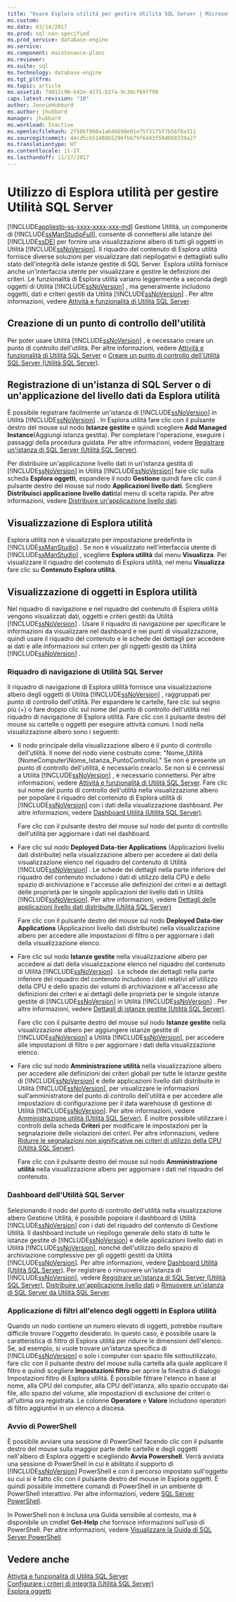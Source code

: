```yaml
---
title: "Usare Esplora utilità per gestire Utilità SQL Server | Microsoft Docs"
ms.custom: 
ms.date: 03/14/2017
ms.prod: sql-non-specified
ms.prod_service: database-engine
ms.service: 
ms.component: maintenance-plans
ms.reviewer: 
ms.suite: sql
ms.technology: database-engine
ms.tgt_pltfrm: 
ms.topic: article
ms.assetid: 74012c90-b42e-4171-b27a-9c30cf69ff98
caps.latest.revision: "10"
author: JennieHubbard
ms.author: jhubbard
manager: jhubbard
ms.workload: Inactive
ms.openlocfilehash: 2f586f008a1a646698e01e75f3175f7b56f8a311
ms.sourcegitcommit: 44cd5c651488b5296fb679f6d43f50d068339a27
ms.translationtype: HT
ms.contentlocale: it-IT
ms.lasthandoff: 11/17/2017
---
```

# <a name="use-utility-explorer-to-manage-the-sql-server-utility"></a>Utilizzo di Esplora utilità per gestire Utilità SQL Server
[!INCLUDE[appliesto-ss-xxxx-xxxx-xxx-md](../../includes/appliesto-ss-xxxx-xxxx-xxx-md.md)] Gestione Utilità, un componente di [!INCLUDE[ssManStudioFull](../../includes/ssmanstudiofull-md.md)], consente di connettersi alle istanze del [!INCLUDE[ssDE](../../includes/ssde-md.md)] per fornire una visualizzazione albero di tutti gli oggetti in Utilità [!INCLUDE[ssNoVersion](../../includes/ssnoversion-md.md)]. Il riquadro del contenuto di Esplora utilità fornisce diverse soluzioni per visualizzare dati riepilogativi e dettagliati sullo stato dell'integrità delle istanze gestite di SQL Server. Esplora utilità fornisce anche un'interfaccia utente per visualizzare e gestire le definizioni dei criteri. Le funzionalità di Esplora utilità variano leggermente a seconda degli oggetti di Utilità [!INCLUDE[ssNoVersion](../../includes/ssnoversion-md.md)] , ma generalmente includono oggetti, dati e criteri gestiti da Utilità [!INCLUDE[ssNoVersion](../../includes/ssnoversion-md.md)] . Per altre informazioni, vedere [Attività e funzionalità di Utilità SQL Server](../../relational-databases/manage/sql-server-utility-features-and-tasks.md).  
  
## <a name="create-utility-control-point"></a>Creazione di un punto di controllo dell'utilità  
 Per poter usare Utilità [!INCLUDE[ssNoVersion](../../includes/ssnoversion-md.md)] , è necessario creare un punto di controllo dell'utilità. Per altre informazioni, vedere [Attività e funzionalità di Utilità SQL Server](../../relational-databases/manage/sql-server-utility-features-and-tasks.md) o [Creare un punto di controllo dell'Utilità SQL Server &#40;Utilità SQL Server&#41;](../../relational-databases/manage/create-a-sql-server-utility-control-point-sql-server-utility.md).  
  
## <a name="enroll-an-instance-of-sql-server-or-a-data-tier-application-from-utility-explorer"></a>Registrazione di un'istanza di SQL Server o di un'applicazione del livello dati da Esplora utilità  
 È possibile registrare facilmente un'istanza di [!INCLUDE[ssNoVersion](../../includes/ssnoversion-md.md)] in Utilità [!INCLUDE[ssNoVersion](../../includes/ssnoversion-md.md)] . In Esplora utilità fare clic con il pulsante destro del mouse sul nodo **Istanze gestite** e quindi scegliere **Add Managed Instance**(Aggiungi istanza gestita). Per completare l'operazione, eseguire i passaggi della procedura guidata. Per altre informazioni, vedere [Registrare un'istanza di SQL Server &#40;Utilità SQL Server&#41;](../../relational-databases/manage/enroll-an-instance-of-sql-server-sql-server-utility.md).  
  
 Per distribuire un'applicazione livello dati in un'istanza gestita di [!INCLUDE[ssNoVersion](../../includes/ssnoversion-md.md)] in Utilità [!INCLUDE[ssNoVersion](../../includes/ssnoversion-md.md)] fare clic sulla scheda **Esplora oggetti**, espandere il nodo **Gestione** quindi fare clic con il pulsante destro del mouse sul nodo **Applicazioni livello dati**. Scegliere **Distribuisci applicazione livello dati**dal menu di scelta rapida. Per altre informazioni, vedere [Distribuire un'applicazione livello dati](../../relational-databases/data-tier-applications/deploy-a-data-tier-application.md).  
  
## <a name="viewing-utility-explorer"></a>Visualizzazione di Esplora utilità  
 Esplora utilità non è visualizzato per impostazione predefinita in [!INCLUDE[ssManStudio](../../includes/ssmanstudio-md.md)] . Se non è visualizzato nell'interfaccia utente di [!INCLUDE[ssManStudio](../../includes/ssmanstudio-md.md)] , scegliere **Esplora utilità** dal menu **Visualizza**. Per visualizzare il riquadro del contenuto di Esplora utilità, nel menu **Visualizza** fare clic su **Contenuto Esplora utilità**.  
  
## <a name="viewing-objects-in-utility-explorer"></a>Visualizzazione di oggetti in Esplora utilità  
 Nel riquadro di navigazione e nel riquadro del contenuto di Esplora utilità vengono visualizzati dati, oggetti e criteri gestiti da Utilità [!INCLUDE[ssNoVersion](../../includes/ssnoversion-md.md)] . Usare il riquadro di navigazione per specificare le informazioni da visualizzare nel dashboard e nei punti di visualizzazione, quindi usare il riquadro del contenuto e le schede dei dettagli per accedere ai dati e alle informazioni sui criteri per gli oggetti gestiti da Utilità [!INCLUDE[ssNoVersion](../../includes/ssnoversion-md.md)] .  
  
### <a name="sql-server-utility-navigation-pane"></a>Riquadro di navigazione di Utilità SQL Server  
 Il riquadro di navigazione di Esplora utilità fornisce una visualizzazione albero degli oggetti di Utilità [!INCLUDE[ssNoVersion](../../includes/ssnoversion-md.md)] , raggruppati per punto di controllo dell'utilità. Per espandere le cartelle, fare clic sul segno più (+) o fare doppio clic sul nome del punto di controllo dell'utilità nel riquadro di navigazione di Esplora utilità. Fare clic con il pulsante destro del mouse su cartelle o oggetti per eseguire attività comuni. I nodi nella visualizzazione albero sono i seguenti:  
  
-   Il nodo principale della visualizzazione albero è il punto di controllo dell'utilità. Il nome del nodo viene costruito come: "Nome_Utilità (NomeComputer\Nome_Istanza_PuntoControllo)." Se non è presente un punto di controllo dell'utilità, è necessario crearlo. Se non si è connessi a Utilità [!INCLUDE[ssNoVersion](../../includes/ssnoversion-md.md)] , è necessario connettersi. Per altre informazioni, vedere [Attività e funzionalità di Utilità SQL Server](../../relational-databases/manage/sql-server-utility-features-and-tasks.md). Fare clic sul nome del punto di controllo dell'utilità nella visualizzazione albero per popolare il riquadro del contenuto di Esplora utilità di [!INCLUDE[ssNoVersion](../../includes/ssnoversion-md.md)] con i dati della visualizzazione dashboard. Per altre informazioni, vedere [Dashboard Utilità &#40;Utilità SQL Server&#41;](http://msdn.microsoft.com/library/999eb741-4a60-43f6-ab37-2df7dce845c1).  
  
     Fare clic con il pulsante destro del mouse sul nodo del punto di controllo dell'utilità per aggiornare i dati nel dashboard.  
  
-   Fare clic sul nodo **Deployed Data-tier Applications** (Applicazioni livello dati distribuite) nella visualizzazione albero per accedere ai dati della visualizzazione elenco nel riquadro del contenuto di Utilità [!INCLUDE[ssNoVersion](../../includes/ssnoversion-md.md)] . Le schede dei dettagli nella parte inferiore del riquadro del contenuto includono i dati di utilizzo della CPU e dello spazio di archiviazione e l'accesso alle definizioni dei criteri e ai dettagli delle proprietà per le singole applicazioni del livello dati in Utilità [!INCLUDE[ssNoVersion](../../includes/ssnoversion-md.md)]. Per altre informazioni, vedere [Dettagli delle applicazioni livello dati distribuite &#40;Utilità SQL Server&#41;](http://msdn.microsoft.com/library/79c41dd9-abcb-434e-9326-00a341d5c867)  
  
     Fare clic con il pulsante destro del mouse sul nodo **Deployed Data-tier Applications** (Applicazioni livello dati distribuite) nella visualizzazione albero per accedere alle impostazioni di filtro o per aggiornare i dati della visualizzazione elenco.  
  
-   Fare clic sul nodo **Istanze gestite** nella visualizzazione albero per accedere ai dati della visualizzazione elenco nel riquadro del contenuto di Utilità [!INCLUDE[ssNoVersion](../../includes/ssnoversion-md.md)] . Le schede dei dettagli nella parte inferiore del riquadro del contenuto includono i dati relativi all'utilizzo della CPU e dello spazio dei volumi di archiviazione e all'accesso alle definizioni dei criteri e ai dettagli delle proprietà per le singole istanze gestite di [!INCLUDE[ssNoVersion](../../includes/ssnoversion-md.md)] in Utilità [!INCLUDE[ssNoVersion](../../includes/ssnoversion-md.md)] . Per altre informazioni, vedere [Dettagli di istanze gestite &#40;Utilità SQL Server&#41;](http://msdn.microsoft.com/library/6e51b7bb-a733-4852-8c33-7f4dbdf931c2).  
  
     Fare clic con il pulsante destro del mouse sul nodo **Istanze gestite** nella visualizzazione albero per aggiungere istanze gestite di [!INCLUDE[ssNoVersion](../../includes/ssnoversion-md.md)] a Utilità [!INCLUDE[ssNoVersion](../../includes/ssnoversion-md.md)], per accedere alle impostazioni di filtro o per aggiornare i dati della visualizzazione elenco.  
  
-   Fare clic sul nodo **Amministrazione utilità** nella visualizzazione albero per accedere alle definizioni dei criteri globali per tutte le istanze gestite di [!INCLUDE[ssNoVersion](../../includes/ssnoversion-md.md)] e delle applicazioni livello dati distribuite in Utilità [!INCLUDE[ssNoVersion](../../includes/ssnoversion-md.md)], per visualizzare le informazioni sull'amministratore del punto di controllo dell'utilità e per accedere alle impostazioni di configurazione per il data warehouse di gestione di Utilità [!INCLUDE[ssNoVersion](../../includes/ssnoversion-md.md)]. Per altre informazioni, vedere [Amministrazione utilità &#40;Utilità SQL Server&#41;](http://msdn.microsoft.com/library/3e5a00c3-8905-40f0-9ddc-d924df9c2f0d). È inoltre possibile utilizzare i controlli della scheda **Criteri** per modificare le impostazioni per la segnalazione delle violazioni dei criteri. Per altre informazioni, vedere [Ridurre le segnalazioni non significative nei criteri di utilizzo della CPU &#40;Utilità SQL Server&#41;](../../relational-databases/manage/reduce-noise-in-cpu-utilization-policies-sql-server-utility.md).  
  
     Fare clic con il pulsante destro del mouse sul nodo **Amministrazione utilità** nella visualizzazione albero per aggiornare i dati nel riquadro del contenuto.  
  
### <a name="sql-server-utility-dashboard"></a>Dashboard dell'Utilità SQL Server  
 Selezionando il nodo del punto di controllo dell'utilità nella visualizzazione albero Gestione Utilità, è possibile popolare il dashboard di Utilità [!INCLUDE[ssNoVersion](../../includes/ssnoversion-md.md)] con i dati del riquadro del contenuto di Gestione Utilità. Il dashboard include un riepilogo generale dello stato di tutte le istanze gestite di [!INCLUDE[ssNoVersion](../../includes/ssnoversion-md.md)] e delle applicazioni livello dati in Utilità [!INCLUDE[ssNoVersion](../../includes/ssnoversion-md.md)], nonché dell'utilizzo dello spazio di archiviazione complessivo per gli oggetti gestiti da Utilità [!INCLUDE[ssNoVersion](../../includes/ssnoversion-md.md)]. Per altre informazioni, vedere [Dashboard Utilità &#40;Utilità SQL Server&#41;](http://msdn.microsoft.com/library/999eb741-4a60-43f6-ab37-2df7dce845c1). Per registrare o rimuovere un'istanza di [!INCLUDE[ssNoVersion](../../includes/ssnoversion-md.md)], vedere [Registrare un'istanza di SQL Server &#40;Utilità SQL Server&#41;](../../relational-databases/manage/enroll-an-instance-of-sql-server-sql-server-utility.md), [Distribuire un'applicazione livello dati](../../relational-databases/data-tier-applications/deploy-a-data-tier-application.md) o [Rimuovere un'istanza di SQL Server da Utilità SQL Server](../../relational-databases/manage/remove-an-instance-of-sql-server-from-the-sql-server-utility.md).  
  
### <a name="filtering-the-list-of-objects-in-utility-explorer-contents"></a>Applicazione di filtri all'elenco degli oggetti in Esplora utilità  
 Quando un nodo contiene un numero elevato di oggetti, potrebbe risultare difficile trovare l'oggetto desiderato. In questo caso, è possibile usare la caratteristica di filtro di Esplora utilità per ridurre le dimensioni dell'elenco. Se, ad esempio, si vuole trovare un'istanza specifica di [!INCLUDE[ssNoVersion](../../includes/ssnoversion-md.md)] o solo i computer con spazio file sottoutilizzato, fare clic con il pulsante destro del mouse sulla cartella alla quale applicare il filtro e quindi scegliere **Impostazioni filtro** per aprire la finestra di dialogo Impostazioni filtro di Esplora utilità. È possibile filtrare l'elenco in base al nome, alla CPU del computer, alla CPU dell'istanza, allo spazio occupato dai file, allo spazio del volume, alle impostazioni di esclusione dei criteri o all'ultima ora registrata. Le colonne **Operatore** e **Valore** includono operatori di filtro aggiuntivi in un elenco a discesa.  
  
### <a name="starting-powershell"></a>Avvio di PowerShell  
 È possibile avviare una sessione di PowerShell facendo clic con il pulsante destro del mouse sulla maggior parte delle cartelle e degli oggetti nell'albero di Esplora oggetti e scegliendo **Avvia Powershell**. Verrà avviata una sessione di PowerShell in cui è abilitato il supporto di [!INCLUDE[ssNoVersion](../../includes/ssnoversion-md.md)] PowerShell e con il percorso impostato sull'oggetto su cui si è fatto clic con il pulsante destro del mouse in Esplora oggetti. È quindi possibile immettere comandi di PowerShell in un ambiente di PowerShell interattivo. Per altre informazioni, vedere [SQL Server PowerShell](../../relational-databases/scripting/sql-server-powershell.md).  
  
 In PowerShell non è inclusa una Guida sensibile al contesto, ma è disponibile un cmdlet **Get-Help** che fornisce informazioni sull'uso di PowerShell. Per altre informazioni, vedere [Visualizzare la Guida di SQL Server PowerShell](../../relational-databases/scripting/get-help-sql-server-powershell.md).  
  
## <a name="see-also"></a>Vedere anche  
 [Attività e funzionalità di Utilità SQL Server](../../relational-databases/manage/sql-server-utility-features-and-tasks.md)   
 [Configurare i criteri di integrità &#40;Utilità SQL Server&#41;](../../relational-databases/manage/configure-health-policies-sql-server-utility.md)   
 [Esplora oggetti](http://msdn.microsoft.com/library/469ea8e2-79b9-44c8-bb6f-f0e1c5dbf0f2)  
  
  
